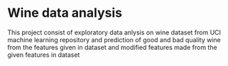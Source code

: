 # Wine data analysis
This project consist of exploratory data anlysis on wine dataset from UCI machine learning repository and prediction of good and bad quality wine from the features given in dataset and modified features made from the given features in dataset
